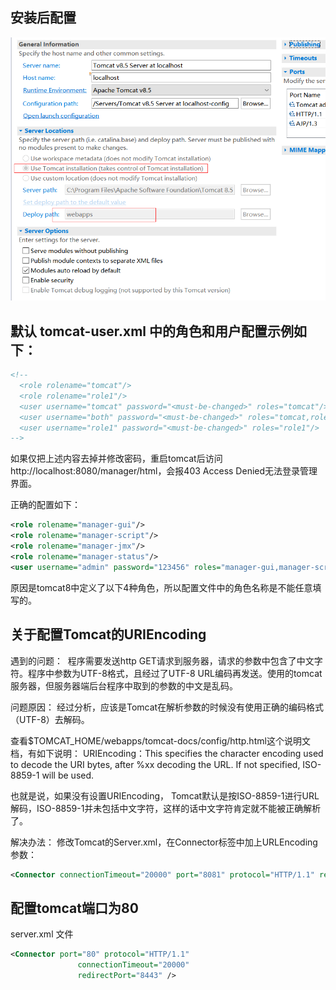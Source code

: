 ## 安装后配置

![Tomcat配置](../images/tomcat.png)

## 默认 tomcat-user.xml 中的角色和用户配置示例如下：

```xml
<!--
  <role rolename="tomcat"/>
  <role rolename="role1"/>
  <user username="tomcat" password="<must-be-changed>" roles="tomcat"/>
  <user username="both" password="<must-be-changed>" roles="tomcat,role1"/>
  <user username="role1" password="<must-be-changed>" roles="role1"/>
-->
```

如果仅把上述内容去掉并修改密码，重启tomcat后访问http://localhost:8080/manager/html，会报403 Access Denied无法登录管理界面。

正确的配置如下：

```xml
<role rolename="manager-gui"/>
<role rolename="manager-script"/>
<role rolename="manager-jmx"/>
<role rolename="manager-status"/>
<user username="admin" password="123456" roles="manager-gui,manager-script,manager-jmx,manager-status"/>
```

原因是tomcat8中定义了以下4种角色，所以配置文件中的角色名称是不能任意填写的。

## 关于配置Tomcat的URIEncoding

遇到的问题：
​       程序需要发送http GET请求到服务器，请求的参数中包含了中文字符。程序中参数为UTF-8格式，且经过了UTF-8 URL编码再发送。使用的tomcat服务器，但服务器端后台程序中取到的参数的中文是乱码。

问题原因：
经过分析，应该是Tomcat在解析参数的时候没有使用正确的编码格式（UTF-8）去解码。

查看$TOMCAT_HOME/webapps/tomcat-docs/config/http.html这个说明文档，有如下说明： 
URIEncoding：This specifies the character encoding used to decode the URI bytes, after %xx decoding the URL. If not specified, ISO-8859-1 will be used.

也就是说，如果没有设置URIEncoding， Tomcat默认是按ISO-8859-1进行URL解码，ISO-8859-1并未包括中文字符，这样的话中文字符肯定就不能被正确解析了。

解决办法：
修改Tomcat的Server.xml，在Connector标签中加上URLEncoding参数：

```xml
<Connector connectionTimeout="20000" port="8081" protocol="HTTP/1.1" redirectPort="8443" URIEncoding="UTF-8"/>
```

## 配置tomcat端口为80

server.xml 文件

```xml
<Connector port="80" protocol="HTTP/1.1"
               connectionTimeout="20000"
               redirectPort="8443" />
```